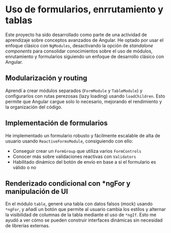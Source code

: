 # Uso de formularios, enrrutamiento y tablas

Este proyecto ha sido desarrollado como parte de una actividad de aprendizaje sobre conceptos avanzados de Angular. He optado por usar el enfoque clásico con `NgModules`, desactivando la opción de _standalone components_ para consolidar conocimientos sobre el uso de módulos, enrutamiento y formularios siguiendo un enfoque de desarrollo clásico con Angular.

## Modularización y routing

Aprendí a crear módulos separados (`FormModule` y `TableModule`) y configurarlos con rutas perezosas (lazy loading) usando `loadChildren`. Esto permite que Angular cargue solo lo necesario, mejorando el rendimiento y la organización del código.

## Implementación de formularios

He implementado un formulario robusto y fácilmente escalable de alta de usuario usando `ReactiveFormsModule`, consiguiendo con ello:

- Conseguir crear un `FormGroup` que utiliza varios `FormControls`
- Conocer más sobre validaciones reactivas con `Validators`
- Habilitado dinámico del botón de envío en base a si el formulario es válido o no

## Renderizado condicional con \*ngFor y manipulación de UI

En el módulo `table`, generé una tabla con datos falsos (mock) usando `*ngFor`, y añadí un botón que permite al usuario cambia los estilos y alternar la visibilidad de columnas de la tabla mediante el uso de `*ngIf`. Esto me ayudó a ver cómo se pueden construir interfaces dinámicas sin necesidad de librerías externas.
